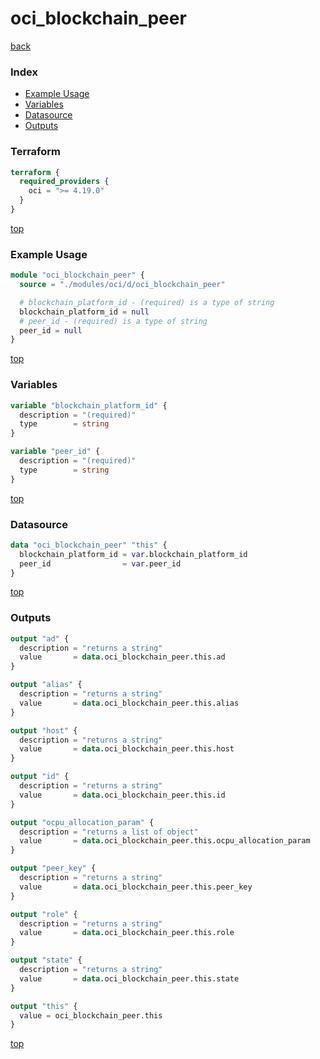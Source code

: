 # oci_blockchain_peer

[back](../oci.md)

### Index

- [Example Usage](#example-usage)
- [Variables](#variables)
- [Datasource](#datasource)
- [Outputs](#outputs)

### Terraform

```terraform
terraform {
  required_providers {
    oci = ">= 4.19.0"
  }
}
```

[top](#index)

### Example Usage

```terraform
module "oci_blockchain_peer" {
  source = "./modules/oci/d/oci_blockchain_peer"

  # blockchain_platform_id - (required) is a type of string
  blockchain_platform_id = null
  # peer_id - (required) is a type of string
  peer_id = null
}
```

[top](#index)

### Variables

```terraform
variable "blockchain_platform_id" {
  description = "(required)"
  type        = string
}

variable "peer_id" {
  description = "(required)"
  type        = string
}
```

[top](#index)

### Datasource

```terraform
data "oci_blockchain_peer" "this" {
  blockchain_platform_id = var.blockchain_platform_id
  peer_id                = var.peer_id
}
```

[top](#index)

### Outputs

```terraform
output "ad" {
  description = "returns a string"
  value       = data.oci_blockchain_peer.this.ad
}

output "alias" {
  description = "returns a string"
  value       = data.oci_blockchain_peer.this.alias
}

output "host" {
  description = "returns a string"
  value       = data.oci_blockchain_peer.this.host
}

output "id" {
  description = "returns a string"
  value       = data.oci_blockchain_peer.this.id
}

output "ocpu_allocation_param" {
  description = "returns a list of object"
  value       = data.oci_blockchain_peer.this.ocpu_allocation_param
}

output "peer_key" {
  description = "returns a string"
  value       = data.oci_blockchain_peer.this.peer_key
}

output "role" {
  description = "returns a string"
  value       = data.oci_blockchain_peer.this.role
}

output "state" {
  description = "returns a string"
  value       = data.oci_blockchain_peer.this.state
}

output "this" {
  value = oci_blockchain_peer.this
}
```

[top](#index)